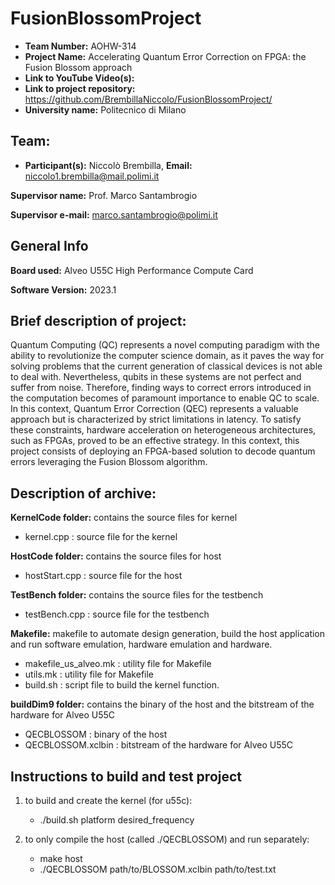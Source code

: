 # FusionBlossomProject
- **Team Number:** AOHW-314
- **Project Name:**  Accelerating Quantum Error Correction on FPGA: the Fusion Blossom approach 
- **Link to YouTube Video(s):** 
- **Link to project repository:** https://github.com/BrembillaNiccolo/FusionBlossomProject/
- **University name:** Politecnico di Milano

## Team:

- **Participant(s):** Niccolò Brembilla,  **Email:** niccolo1.brembilla@mail.polimi.it

**Supervisor name:** Prof. Marco Santambrogio

**Supervisor e-mail:** marco.santambrogio@polimi.it

## General Info

**Board used:** Alveo U55C High Performance Compute Card

**Software Version:** 2023.1

## Brief description of project:
Quantum Computing (QC) represents a novel computing paradigm with the ability to revolutionize the computer science domain, as it paves the way for solving problems that the current generation of classical devices is not able to deal with. Nevertheless, qubits in these systems are not perfect and suffer from noise. Therefore, finding ways to correct errors introduced in the computation becomes of paramount importance to enable QC to scale. In this context, Quantum Error Correction (QEC) represents a valuable approach but is characterized by strict limitations in latency. To satisfy these constraints, hardware acceleration on heterogeneous architectures, such as FPGAs, proved to be an effective strategy. In this context, this project consists of deploying an FPGA-based solution to decode quantum errors leveraging the Fusion Blossom algorithm.
## Description of archive:

**KernelCode folder:** contains the source files for kernel
-	kernel.cpp : source file for the kernel
  
**HostCode folder:** contains the source files for host
-	hostStart.cpp : source file for the host
  
**TestBench folder:** contains the source files for the testbench
-	testBench.cpp : source file for the testbench
  
**Makefile:** makefile to automate design generation, build the host application and run software emulation, hardware emulation and hardware.
- makefile_us_alveo.mk : utility file for Makefile
- utils.mk : utility file for Makefile
- build.sh : script file to build the kernel function.

**buildDim9 folder:** contains the binary of the host and the bitstream of the hardware for Alveo U55C
-	QECBLOSSOM : binary of the host
-	QECBLOSSOM.xclbin : bitstream of the hardware for Alveo U55C

  
## Instructions to build and test project
1. to build and create the kernel (for u55c):
	- ./build.sh  platform  desired_frequency
	
2. to only compile the host (called ./QECBLOSSOM) and run separately:
	- make host
	- ./QECBLOSSOM  path/to/BLOSSOM.xclbin  path/to/test.txt
